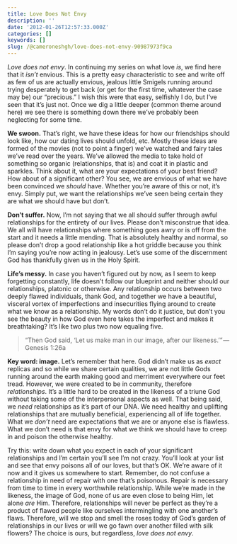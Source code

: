 ```yaml
---
title: Love Does Not Envy
description: ''
date: '2012-01-26T12:57:33.000Z'
categories: []
keywords: []
slug: /@cameroneshgh/love-does-not-envy-90987973f9ca
---
```


_Love does not envy_. In continuing my series on what love _is_, we find here that it _isn’t_ envious. This is a pretty easy characteristic to see and write off as few of us are actually envious, jealous little Smigels running around trying desperately to get back (or get for the first time, whatever the case may be) our “precious.” I wish this were that easy, selfishly I do, but I’ve seen that it’s just not. Once we dig a little deeper (common theme around here) we see there is something down there we’ve probably been neglecting for some time.

**We swoon.** That’s right, we have these ideas for how our friendships should look like, how our dating lives should unfold, etc. Mostly these ideas are formed of the movies (not to point a finger) we’ve watched and fairy tales we’ve read over the years. We’ve allowed the media to take hold of something so organic (relationships, that is) and coat it in plastic and sparkles. Think about it, what are your expectations of your best friend? How about of a significant other? You see, we are envious of what we have been convinced we _should_ have. Whether you’re aware of this or not, it’s envy. Simply put, we want the relationships we’ve seen being certain they are what we should have but don’t.

**Don’t suffer.** Now, I’m not saying that we all should suffer through awful relationships for the entirety of our lives. Please don’t misconstrue that idea. We all will have relationships where something goes awry or is off from the start and it needs a little mending. That is absolutely healthy and normal, so please don’t drop a good relationship like a hot griddle because you think I’m saying you’re now acting in jealousy. Let’s use some of the discernment God has thankfully given us in the Holy Spirit.

**Life’s messy.** In case you haven’t figured out by now, as I seem to keep forgetting constantly, life doesn’t follow our blueprint and neither should our relationships, platonic or otherwise. Any relationship occurs between two deeply flawed individuals, thank God, and together we have a beautiful, visceral vortex of imperfections and insecurities flying around to create what we know as a relationship. My words don’t do it justice, but don’t you see the beauty in how God even here takes the imperfect and makes it breathtaking? It’s like two plus two now equaling five.

> “Then God said, ‘Let us make man in our image, after our likeness.’” — Genesis 1:26a

**Key word: image.** Let’s remember that here. God didn’t make us as _exact_ replicas and so while we share certain qualities, we are not little Gods running around the earth making good and merriment everywhere our feet tread. However, we were created to be in community, therefore _relationships_. It’s a little hard to be created in the likeness of a triune God without taking some of the interpersonal aspects as well. That being said, we _need_ relationships as it’s part of our DNA. We need healthy and uplifting relationships that are mutually beneficial, experiencing all of life together. What we _don’t_ need are expectations that we are or anyone else is flawless. What we don’t need is that envy for what we think we should have to creep in and poison the otherwise healthy.

Try this: write down what you expect in each of your significant relationships and I’m certain you’ll see I’m not crazy. You’ll look at your list and see that envy poisons all of our loves, but that’s OK. We’re aware of it now and it gives us somewhere to start. Remember, do not confuse a relationship in need of repair with one that’s poisonous. Repair is necessary from time to time in every worthwhile relationship. While we’re made in the likeness, the image of God, none of us are even close to being Him, let alone _are_ Him. Therefore, relationships will never be perfect as they’re a product of flawed people like ourselves intermingling with one another’s flaws. Therefore, will we stop and smell the roses today of God’s garden of relationships in our lives or will we go fawn over another filled with silk flowers? The choice is ours, but regardless, _love does not envy_.